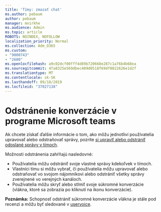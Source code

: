 ```yaml
---
title: 'Tímy: zmazať chat'
ms.author: pebaum
author: pebaum
manager: mnirkhe
ms.audience: Admin
ms.topic: article
ROBOTS: NOINDEX, NOFOLLOW
localization_priority: Normal
ms.collection: Adm_O365
ms.custom:
- "9000743"
- "2680"
ms.openlocfilehash: a9c02dcf00fff4d89b720668e287c1a76b4b68ea
ms.sourcegitcommit: 4fa8325e569dbec489d0518f69df0022626e1d2f
ms.translationtype: MT
ms.contentlocale: sk-SK
ms.lasthandoff: 09/18/2019
ms.locfileid: "37027138"
---
```

# <a name="delete-a-chat-in-microsoft-teams"></a>Odstránenie konverzácie v programe Microsoft teams

Ak chcete získať ďalšie informácie o tom, ako môžu jednotliví používatelia upravovať alebo odstraňovať správy, pozrite [si upraviť alebo odstrániť odoslané správy v tímoch](https://support.office.com/article/5f1fe604-a900-4a07-b8b7-8cf70ed6b263). 

Možnosti odstránenia zahŕňajú nasledovné:

- Používatelia môžu odstrániť svoje vlastné správy kdekoľvek v tímoch.
- Vlastníci tímu si môžu vybrať, či používatelia môžu upravovať alebo odstraňovať vo svojom nájomníkovi alebo odstrániť všetky správy zverejnené vo verejných kanáloch.
- Používatelia môžu skryť alebo stlmiť svoje súkromné konverzácie (vlákna, ktoré sa zobrazia po kliknutí na ikonu konverzácie).

**Poznámka:** Schopnosť odstrániť súkromné konverzácie vlákna je stále pod recenzi a môžu byť sledované v [uservoice](https://microsoftteams.uservoice.com/forums/555103-public/suggestions/33535006-delete-private-chat-threads). 